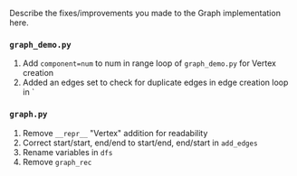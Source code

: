 Describe the fixes/improvements you made to the Graph implementation here.

### `graph_demo.py`

1. Add `component=num` to num in range loop of `graph_demo.py` for Vertex creation
2. Added an edges set to check for duplicate edges in edge creation loop in `

### `graph.py`

1. Remove `__repr__` "Vertex" addition for readability
2. Correct start/start, end/end to start/end, end/start in `add_edges`
3. Rename variables in `dfs`
4. Remove `graph_rec`